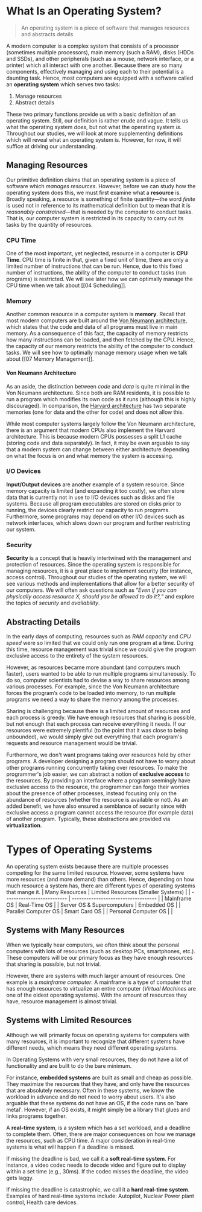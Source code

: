 # What Is an Operating System?
> An operating system is a piece of software that manages resources and abstracts details

A modern computer is a complex system that consists of a processor (sometimes multiple processors), main memory (such a RAM), disks (HDDs and SSDs), and other peripherals (such as a mouse, network interface, or a printer) which all interact with one another. Because there are so many components, effectively managing and using each to their potential is a daunting task. Hence, most computers are equipped with a software called an **operating system** which serves two tasks:
1. Manage resources
2. Abstract details

These two primary functions provide us with a basic definition of an operating system. Still, our definition is rather crude and vague. It tells us what the operating system *does*, but not what the operating system *is*. Throughout our studies, we will look at more supplementing definitions which will reveal what an operating system is. However, for now, it will suffice at driving our understanding.

## Managing Resources
Our primitive definition claims that an operating system is a piece of software which *manages resources*. However, before we can study how the operating system does this, we must first examine what a **resource** is. Broadly speaking, a resource is something of finite quantity—the word *finite* is used not in reference to its mathematical definition but to mean that it is *reasonably constrained*—that is needed by the computer to conduct tasks. That is, our computer system is restricted in its capacity to carry out its tasks by the quantity of resources.

### CPU Time
One of the most important, yet neglected, resource in a computer is **CPU Time**. CPU time is finite in that, given a fixed unit of time, there are only a limited number of instructions that can be run. Hence, due to this fixed number of instructions, the ability of the computer to conduct tasks (run programs) is restricted. We will see later how we can optimally manage the CPU time when we talk about [[04 Scheduling]].

### Memory
Another common resource in a computer system is **memory**. Recall that most modern computers are built around the [Von Neumann architecture](https://en.wikipedia.org/wiki/Von_Neumann_architecture), which states that the code and data of all programs must live in main memory. As a consequence of this fact, the capacity of memory restricts how many instructions can be loaded, and then fetched by the CPU. Hence, the capacity of our memory restricts the ability of the computer to conduct tasks. We will see how to optimally manage memory usage when we talk about [[07 Memory Management]].

#### Von Neumann Architecture
As an aside, the distinction between *code* and *data* is quite minimal in the Von Neumann architecture. Since both are RAM residents, it is possible to run a program which modifies its own code as it runs (although this is highly discouraged). In comparison, the [Harvard architecture](https://en.wikipedia.org/wiki/Harvard_architecture) has two separate memories (one for data and the other for code) and does not allow this.

While most computer systems largely follow the Von Neumann architecture, there is an argument that modern CPUs also implement the Harvard architecture. This is because modern CPUs possesses a split L1 cache (storing code and data separately). In fact, it may be even arguable to say that a modern system can change between either architecture depending on what the focus is on and what memory the system is accessing.

### I/O Devices
**Input/Output devices** are another example of a system resource. Since memory capacity is limited (and expanding it too costly), we often store data that is currently not in use to I/O devices such as disks and file systems. Because all program executables are stored on disks prior to running, the devices clearly restrict our capacity to run programs. Furthermore, some programs may depend on other I/O devices such as network interfaces, which slows down our program and further restricting our system.

### Security
**Security** is a concept that is heavily intertwined with the management and protection of resources. Since the operating system is responsible for managing resources, it is a great place to implement security (for instance, access control). Throughout our studies of the operating system, we will see various methods and implementations that allow for a better security of our computers. We will often ask questions such as “*Even if you can physically access resource X, should you be allowed to do it?,*” and explore the topics of *security* and *availability*. 

## Abstracting Details
In the early days of computing, resources such as *RAM capacity* and *CPU speed* were so limited that we could only run one program at a time. During this time, resource management was trivial since we could give the program exclusive access to the entirety of the system resources.

However, as resources became more abundant (and computers much faster), users wanted to be able to run multiple programs simultaneously. To do so, computer scientists had to devise a way to share resources among various processes. For example, since the Von Neumann architecture forces the program’s code to be loaded into memory, to run multiple programs we need a way to share the memory among the processes.

Sharing is challenging because there is a limited amount of resources and each process is greedy. We have enough resources that sharing is possible, but not enough that each process can receive everything it needs. If our resources were extremely plentiful (to the point that it was close to being unbounded), we would simply give out everything that each program's requests and resource management would be trivial.

Furthermore, we don't want programs taking over resources held by other programs. A developer designing a program should not have to worry about other programs running concurrently taking over resources. To make the programmer's job easier, we can abstract a notion of **exclusive access** to the resources. By providing an interface where a program seemingly have exclusive access to the resource, the programmer can forgo their worries about the presence of other processes, instead focusing only on the abundance of resources (whether the resource is available or not). As an added benefit, we have also ensured a semblance of security since with exclusive access a program cannot access the resource (for example data) of another program. Typically, these abstractions are provided via **virtualization**.

# Types of Operating Systems
An operating system exists because there are multiple processes competing for the same limited resource. However, some systems have more resources (and more demand) than others. Hence, depending on how much resource a system has, there are different types of operating systems that mange it.
| Many Resources             | Limited Resources (Smaller Systems) |
| -------------------------- | ----------------------------------- |
| Mainframe OS               | Real-Time OS                        |
| Server OS & Supercomputers | Embedded OS                         |
| Parallel Computer OS       | Smart Card OS                       |
| Personal Computer OS                           |                                     |

## Systems with Many Resources
When we typically hear computers, we often think about the personal computers with lots of resources (such as desktop PCs, smartphones, etc.). These computers will be our primary focus as they have enough resources that sharing is possible, but not trivial.

However, there are systems with much larger amount of resources. One example is a *mainframe computer*. A mainframe is a type of computer that has enough resources to virtualize an entire computer (*Virtual Machines* are one of the oldest operating systems). With the amount of resources they have, resource management is almost trivial.

## Systems with Limited Resources
Although we will primarily focus on operating systems for computers with many resources, it is important to recognize that different systems have different needs, which means they need different operating systems. 

In Operating Systems with very small resources, they do not have a lot of functionality and are built to do the bare minimum.

For instance, **embedded systems** are built as small and cheap as possible. They maximize the resources that they have, and only have the resources that are absolutely necessary. Often in these systems, we know the workload in advance and do not need to worry about users. It's also arguable that these systems do not have an OS, if the code runs on 'bare metal'. However, if an OS exists, it might simply be a library that glues and links programs together. 

A **real-time system**, is a system which has a set workload, and a deadline to complete them. Often, there are major consequences on how we manage the resources, such as CPU time. A major consideration in real-time systems is what will happen if a deadline is missed.

If missing the deadline is bad, we call it a **soft real-time system**. For instance, a video codec needs to decode video and figure out to display within a set time (e.g., 30ms). If the codec misses the deadline, the video gets laggy.

If missing the deadline is catastrophic, we call it a **hard real-time system**. Examples of hard real-time systems include: Autopilot, Nuclear Power plant control, Health care devices. 